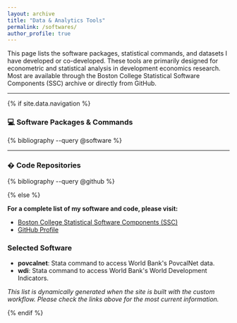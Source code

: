 ```yaml
---
layout: archive
title: "Data & Analytics Tools"
permalink: /softwares/
author_profile: true
---
```


This page lists the software packages, statistical commands, and datasets I have developed or co-developed. These tools are primarily designed for econometric and statistical analysis in development economics research. Most are available through the Boston College Statistical Software Components (SSC) archive or directly from GitHub.

---

{% if site.data.navigation %}
<!-- Jekyll Scholar is available in CI builds -->

### 💻 Software Packages & Commands

{% bibliography --query @software %}

---

### � Code Repositories

{% bibliography --query @github %}

{% else %}
<!-- Static fallback for GitHub Pages build -->

**For a complete list of my software and code, please visit:**

- [Boston College Statistical Software Components (SSC)](https://ideas.repec.org/e/pwa88.html)
- [GitHub Profile](https://github.com/jpazvd)

### Selected Software

- **povcalnet**: Stata command to access World Bank's PovcalNet data.
- **wdi**: Stata command to access World Bank's World Development Indicators.

*This list is dynamically generated when the site is built with the custom workflow. Please check the links above for the most current information.*

{% endif %}
 
  
 